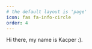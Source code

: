 ```yaml
---
# the default layout is 'page'
icon: fas fa-info-circle
order: 4
---
```


Hi there, my name is Kacper :).